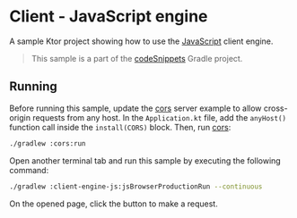 # Client - JavaScript engine

A sample Ktor project showing how to use the [JavaScript](https://ktor.io/docs/http-client-engines.html#js) client
engine.
> This sample is a part of the [codeSnippets](../../README.md) Gradle project.

## Running

Before running this sample, update the [cors](../cors) server example to allow cross-origin requests from any host.
In the `Application.kt` file, add the `anyHost()` function call inside the `install(CORS)` block.
Then, run [cors](../cors):

```bash
./gradlew :cors:run
```

Open another terminal tab and run this sample by executing the following command:

```bash
./gradlew :client-engine-js:jsBrowserProductionRun --continuous
```

On the opened page, click the button to make a request.
